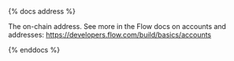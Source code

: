 {% docs address %}

The on-chain address. See more in the Flow docs on accounts and addresses: https://developers.flow.com/build/basics/accounts

{% enddocs %}